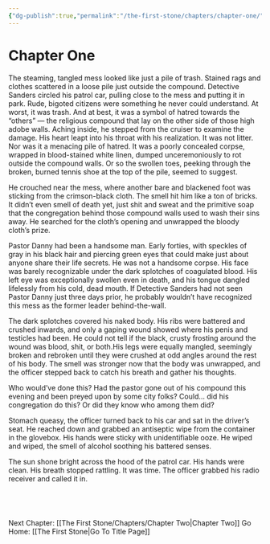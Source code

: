 ```yaml
---
{"dg-publish":true,"permalink":"/the-first-stone/chapters/chapter-one/"}
---
```


# Chapter One

The steaming, tangled mess looked like just a pile of trash. Stained rags and clothes scattered in a loose pile just outside the compound. Detective Sanders circled his patrol car, pulling close to the mess and putting it in park. Rude, bigoted citizens were something he never could understand. At worst, it was trash. And at best, it was a symbol of hatred towards the “others” — the religious compound that lay on the other side of those high adobe walls. Aching inside, he stepped from the cruiser to examine the damage. His heart leapt into his throat with his realization. It was not litter. Nor was it a menacing pile of hatred. It was a poorly concealed corpse, wrapped in blood-stained white linen, dumped unceremoniously to rot outside the compound walls. Or so the swollen toes, peeking through the broken, burned tennis shoe at the top of the pile, seemed to suggest.

He crouched near the mess, where another bare and blackened foot was sticking from the crimson-black cloth. The smell hit him like a ton of bricks. It didn’t even smell of death yet, just shit and sweat and the primitive soap that the congregation behind those compound walls used to wash their sins away. He searched for the cloth’s opening and unwrapped the bloody cloth’s prize.

Pastor Danny had been a handsome man. Early forties, with speckles of gray in his black hair and piercing green eyes that could make just about anyone share their life secrets. He was not a handsome corpse. His face was barely recognizable under the dark splotches of coagulated blood. His left eye was exceptionally swollen even in death, and his tongue dangled lifelessly from his cold, dead mouth. If Detective Sanders had not seen Pastor Danny just three days prior, he probably wouldn’t have recognized this mess as the former leader behind-the-wall.

The dark splotches covered his naked body. His ribs were battered and crushed inwards, and only a gaping wound showed where his penis and testicles had been. He could not tell if the black, crusty frosting around the wound was blood, shit, or both.His legs were equally mangled, seemingly broken and rebroken until they were crushed at odd angles around the rest of his body. The smell was stronger now that the body was unwrapped, and the officer stepped back to catch his breath and gather his thoughts.

Who would’ve done this? Had the pastor gone out of his compound this evening and been preyed upon by some city folks? Could... did his congregation do this? Or did they know who among them did?

Stomach queasy, the officer turned back to his car and sat in the driver’s seat. He reached down and grabbed an antiseptic wipe from the container in the glovebox. His hands were sticky with unidentifiable ooze. He wiped and wiped, the smell of alcohol soothing his battered senses.

The sun shone bright across the hood of the patrol car. His hands were clean. His breath stopped rattling. It was time. The officer grabbed his radio receiver and called it in.


  
---
Next Chapter: [[The First Stone/Chapters/Chapter Two\|Chapter Two]]
Go Home: [[The First Stone\|Go To Title Page]]
  


